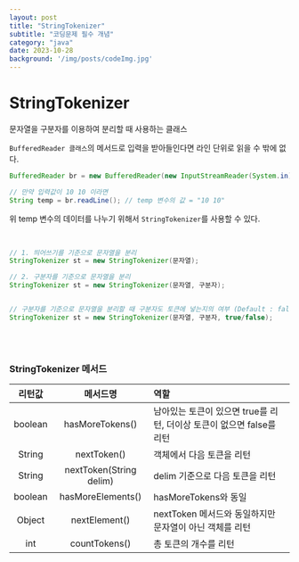```yaml
---
layout: post
title: "StringTokenizer"
subtitle: "코딩문제 필수 개념"
category: "java"
date: 2023-10-28
background: '/img/posts/codeImg.jpg'
---
```


# StringTokenizer

문자열을 구분자를 이용하여 분리할 때 사용하는 클래스

`BufferedReader 클래스`의 메서드로 입력을 받아들인다면 라인 단위로 읽을 수 밖에 없다.

```java
BufferedReader br = new BufferedReader(new InputStreamReader(System.in));

// 만약 입력값이 10 10 이라면 
String temp = br.readLine(); // temp 변수의 값 = "10 10" 
```

위 temp 변수의 데이터를 나누기 위해서 `StringTokenizer`를 사용할 수 있다.

<br>

```java
// 1. 띄어쓰기를 기준으로 문자열을 분리
StringTokenizer st = new StringTokenizer(문자열);

// 2. 구분자를 기준으로 문자열을 분리
StringTokenizer st = new StringTokenizer(문자열, 구분자);


// 구분자를 기준으로 문자열을 분리할 때 구분자도 토큰에 넣는지의 여부 (Default : false)
StringTokenizer st = new StringTokenizer(문자열, 구분자, true/false);

```

<br>
<br>

### StringTokenizer 메서드

|리턴값|메서드명|역할|
|:---:|:---:|:---|
|boolean|hasMoreTokens()|남아있는 토큰이 있으면 true를 리턴, 더이상 토큰이 없으면 false를 리턴|
|String|nextToken()|객체에서 다음 토큰을 리턴|
|String|nextToken(String delim)|delim 기준으로 다음 토큰을 리턴|
|boolean|hasMoreElements()|hasMoreTokens와 동일|
|Object|nextElement()|nextToken 메서드와 동일하지만 문자열이 아닌 객체를 리턴|
|int|countTokens()|총 토큰의 개수를 리턴|